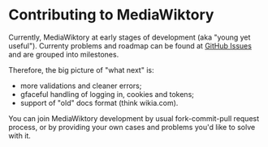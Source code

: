 # Contributing to MediaWiktory

Currently, MediaWiktory at early stages of development (aka "young yet useful"). Currenty problems
and roadmap can be found at [GitHub Issues](https://github.com/molybdenum-99/mediawiktory/issues) and
are grouped into milestones.

Therefore, the big picture of "what next" is:
* more validations and cleaner errors;
* gfaceful handling of logging in, cookies and tokens;
* support of "old" docs format (think wikia.com).

You can join MediaWiktory development by usual fork-commit-pull request process, or by providing
your own cases and problems you'd like to solve with it.
